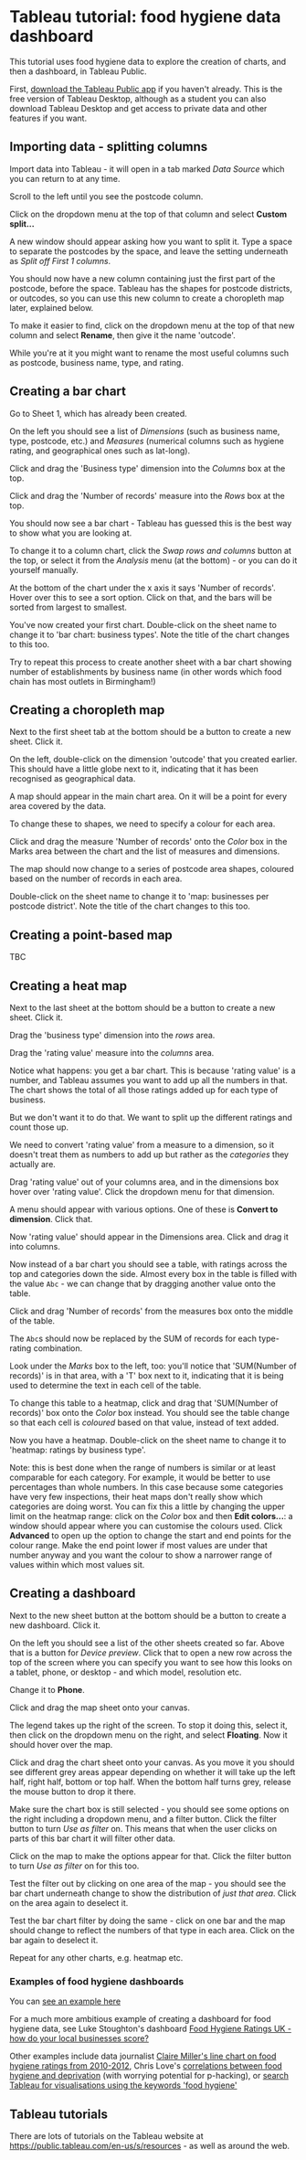 # Tableau tutorial: food hygiene data dashboard

This tutorial uses food hygiene data to explore the creation of charts, and then a dashboard, in Tableau Public.

First, [download the Tableau Public app](https://public.tableau.com/) if you haven't already. This is the free version of Tableau Desktop, although as a student you can also download Tableau Desktop and get access to private data and other features if you want.

## Importing data - splitting columns

Import data into Tableau - it will open in a tab marked *Data Source* which you can return to at any time.

Scroll to the left until you see the postcode column.

Click on the dropdown menu at the top of that column and select **Custom split...**

A new window should appear asking how you want to split it. Type a space to separate the postcodes by the space, and leave the setting underneath as *Split off First 1 columns*.

You should now have a new column containing just the first part of the postcode, before the space. Tableau has the shapes for postcode districts, or outcodes, so you can use this new column to create a choropleth map later, explained below.

To make it easier to find, click on the dropdown menu at the top of that new column and select **Rename**, then give it the name 'outcode'.

While you're at it you might want to rename the most useful columns such as postcode, business name, type, and rating.

## Creating a bar chart

Go to Sheet 1, which has already been created.

On the left you should see a list of *Dimensions* (such as business name, type, postcode, etc.) and *Measures* (numerical columns such as hygiene rating, and geographical ones such as lat-long).

Click and drag the 'Business type' dimension into the *Columns* box at the top.

Click and drag the 'Number of records' measure into the *Rows* box at the top.

You should now see a bar chart - Tableau has guessed this is the best way to show what you are looking at.

To change it to a column chart, click the *Swap rows and columns* button at the top, or select it from the *Analysis* menu (at the bottom) - or you can do it yourself manually.

At the bottom of the chart under the x axis it says 'Number of records'. Hover over this to see a sort option. Click on that, and the bars will be sorted from largest to smallest.

You've now created your first chart. Double-click on the sheet name to change it to 'bar chart: business types'. Note the title of the chart changes to this too.

Try to repeat this process to create another sheet with a bar chart showing number of establishments by business name (in other words which food chain has most outlets in Birmingham!)


## Creating a choropleth map

Next to the first sheet tab at the bottom should be a button to create a new sheet. Click it.

On the left, double-click on the dimension 'outcode' that you created earlier. This should have a little globe next to it, indicating that it has been recognised as geographical data.

A map should appear in the main chart area. On it will be a point for every area covered by the data.

To change these to shapes, we need to specify a colour for each area.

Click and drag the measure 'Number of records' onto the *Color* box in the Marks area between the chart and the list of measures and dimensions.

The map should now change to a series of postcode area shapes, coloured based on the number of records in each area.

Double-click on the sheet name to change it to 'map: businesses per postcode district'. Note the title of the chart changes to this too.


## Creating a point-based map

TBC

## Creating a heat map

Next to the last sheet at the bottom should be a button to create a new sheet. Click it.

Drag the 'business type' dimension into the *rows* area.

Drag the 'rating value' measure into the *columns* area.

Notice what happens: you get a bar chart. This is because 'rating value' is a number, and Tableau assumes you want to add up all the numbers in that. The chart shows the total of all those ratings added up for each type of business.

But we don't want it to do that. We want to split up the different ratings and count those up.

We need to convert 'rating value' from a measure to a dimension, so it doesn't treat them as numbers to add up but rather as the *categories* they actually are.

Drag 'rating value' out of your columns area, and in the dimensions box hover over 'rating value'. Click the dropdown menu for that dimension.

A menu should appear with various options. One of these is **Convert to dimension**. Click that.

Now 'rating value' should appear in the Dimensions area. Click and drag it into columns.

Now instead of a bar chart you should see a table, with ratings across the top and categories down the side. Almost every box in the table is filled with the value `Abc` - we can change that by dragging another value onto the table.

Click and drag 'Number of records' from the measures box onto the middle of the table.

The `Abc`s should now be replaced by the SUM of records for each type-rating combination.

Look under the *Marks* box to the left, too: you'll notice that 'SUM(Number of records)' is in that area, with a 'T' box next to it, indicating that it is being used to determine the text in each cell of the table.

To change this table to a heatmap, click and drag that 'SUM(Number of records)' box onto the *Color* box instead. You should see the table change so that each cell is *coloured* based on that value, instead of text added.

Now you have a heatmap. Double-click on the sheet name to change it to 'heatmap: ratings by business type'.

Note: this is best done when the range of numbers is similar or at least comparable for each category. For example, it would be better to use percentages than whole numbers. In this case because some categories have very few inspections, their heat maps don't really show which categories are doing worst. You can fix this a little by changing the upper limit on the heatmap range: click on the *Color* box and then **Edit colors...**: a window should appear where you can customise the colours used. Click **Advanced** to open up the option to change the start and end points for the colour range. Make the end point lower if most values are under that number anyway and you want the colour to show a narrower range of values within which most values sit.


## Creating a dashboard

Next to the new sheet button at the bottom should be a button to create a new dashboard. Click it.

On the left you should see a list of the other sheets created so far. Above that is a button for *Device preview*. Click that to open a new row across the top of the screen where you can specify you want to see how this looks on a tablet, phone, or desktop - and which model, resolution etc.

Change it to **Phone**.

Click and drag the map sheet onto your canvas.

The legend takes up the right of the screen. To stop it doing this, select it, then click on the dropdown menu on the right, and select **Floating**. Now it should hover over the map.

Click and drag the chart sheet onto your canvas. As you move it you should see different grey areas appear depending on whether it will take up the left half, right half, bottom or top half. When the bottom half turns grey, release the mouse button to drop it there.

Make sure the chart box is still selected - you should see some options on the right including a dropdown menu, and a filter button. Click the filter button to turn *Use as filter* on. This means that when the user clicks on parts of this bar chart it will filter other data.

Click on the map to make the options appear for that. Click the filter button to turn *Use as filter* on for this too.

Test the filter out by clicking on one area of the map - you should see the bar chart underneath change to show the distribution of *just that area*. Click on the area again to deselect it.

Test the bar chart filter by doing the same - click on one bar and the map should change to reflect the numbers of that type in each area. Click on the bar again to deselect it.

Repeat for any other charts, e.g. heatmap etc.

### Examples of food hygiene dashboards

You can [see an example here](https://public.tableau.com/profile/paul.bradshaw#!/vizhome/Birminghamfoodhygieneexample/Dashboard1)

For a much more ambitious example of creating a dashboard for food hygiene data, see Luke Stoughton's dashboard [Food Hygiene Ratings UK - how do your local businesses score?](https://public.tableau.com/profile/luke.stoughton8750#!/vizhome/FoodStandardsRatings/FoodStandards)

Other examples include data journalist [Claire Miller's line chart on food hygiene ratings from 2010-2012](https://public.tableau.com/profile/clairemiller#!/vizhome/FoodHygieneRatings-June2012/Proportionofscores), Chris Love's [correlations between food hygiene and deprivation](https://public.tableau.com/profile/chrisluv#!/vizhome/ExaminingFoodHygieneRatingsbyLocalAuthority/FoodHygienevsIMD) (with worrying potential for p-hacking), or [search Tableau for visualisations using the keywords 'food hygiene'](https://public.tableau.com/en-us/search/all/food%20hygiene)

## Tableau tutorials

There are lots of tutorials on the Tableau website at https://public.tableau.com/en-us/s/resources - as well as around the web.

